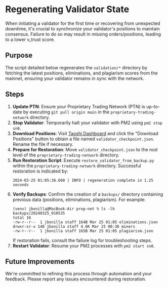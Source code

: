 # Regenerating Validator State

When initiating a validator for the first time or recovering from unexpected downtime, it's crucial to synchronize your validator's positions to maintain consensus. Failure to do so may result in missing orders/positions, leading to a lower v_trust score.

## Purpose

The script detailed below regenerates the `validation/*` directory by fetching the latest positions, eliminations, and plagiarism scores from the mainnet, ensuring your validator remains in sync with the network.

## Steps

1. **Update PTN**: Ensure your Proprietary Trading Network (PTN) is up-to-date by executing `git pull origin main` in the `proprietary-trading-network` directory.
2. **Stop Validator**: Temporarily halt your validator with PM2 using `pm2 stop sn8`.
3. **Download Positions**: Visit [Taoshi Dashboard](https://dashboard.taoshi.io/) and click the "Download Positions" button to obtain a file named `validator_checkpoint.json`. Rename the file if necessary.
4. **Prepare for Restoration**: Move `validator_checkpoint.json` to the root level of the `proprietary-trading-network` directory.
5. **Run Restoration Script**: Execute `restore_validator_from_backup.py` within the `proprietary-trading-network` directory. Successful restoration is indicated by:
    ```
    2024-03-25 01:05:36.660 | INFO | regeneration complete in 1.25 seconds
    ```
6. **Verify Backups**: Confirm the creation of a `backups/` directory containing previous data (positions, eliminations, plagiarism). For example:
    ```
    (venv) jbonilla@MacBook-Air prop-net % ls -lh backups/20240325_010535
    total 16
    -rw-r--r--  1 jbonilla staff 164B Mar 25 01:05 eliminations.json
    drwxr-xr-x 148 jbonilla staff 4.6K Mar 25 00:36 miners
    -rw-r--r--  1 jbonilla staff 165B Mar 25 01:05 plagiarism.json
    ```
    If restoration fails, consult the failure log for troubleshooting steps.
7. **Restart Validator**: Resume your PM2 processes with `pm2 start sn8`.

## Future Improvements

We're committed to refining this process through automation and your feedback. Please report any issues encountered during restoration.
